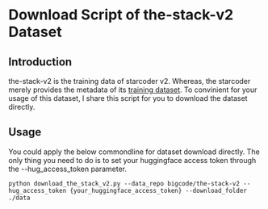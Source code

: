 # Download Script of the-stack-v2 Dataset

## Introduction
the-stack-v2 is the training data of starcoder v2. Whereas, the starcoder merely provides the metadata of its [training dataset](https://huggingface.co/datasets/bigcode/the-stack-v2).
To convinient for your usage of this dataset, I share this script for you to download the dataset directly.

## Usage
You could apply the below commondline for dataset download directly. The only thing you need to do is to set your huggingface access token through the --hug_access_token parameter.
```
python download_the_stack_v2.py --data_repo bigcode/the-stack-v2 --hug_access_token {your_huggingface_access_token} --download_folder ./data
```
